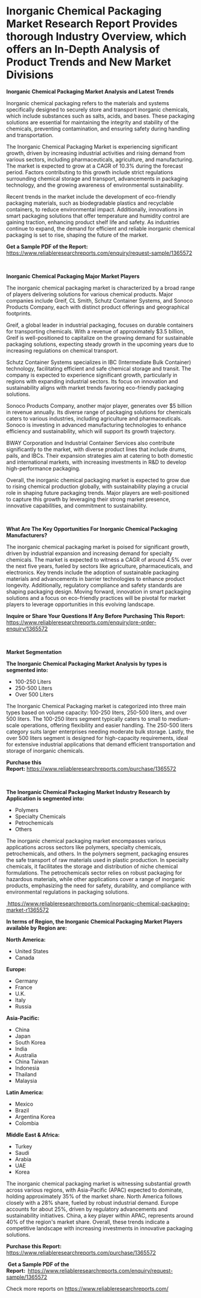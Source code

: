 <p><h1>Inorganic Chemical Packaging Market Research Report Provides thorough Industry Overview, which offers an In-Depth Analysis of Product Trends and New Market Divisions</h1></p><p><strong>Inorganic Chemical Packaging Market Analysis and Latest Trends</strong></p>
<p><p>Inorganic chemical packaging refers to the materials and systems specifically designed to securely store and transport inorganic chemicals, which include substances such as salts, acids, and bases. These packaging solutions are essential for maintaining the integrity and stability of the chemicals, preventing contamination, and ensuring safety during handling and transportation. </p><p>The Inorganic Chemical Packaging Market is experiencing significant growth, driven by increasing industrial activities and rising demand from various sectors, including pharmaceuticals, agriculture, and manufacturing. The market is expected to grow at a CAGR of 10.3% during the forecast period. Factors contributing to this growth include strict regulations surrounding chemical storage and transport, advancements in packaging technology, and the growing awareness of environmental sustainability.</p><p>Recent trends in the market include the development of eco-friendly packaging materials, such as biodegradable plastics and recyclable containers, to reduce environmental impact. Additionally, innovations in smart packaging solutions that offer temperature and humidity control are gaining traction, enhancing product shelf life and safety. As industries continue to expand, the demand for efficient and reliable inorganic chemical packaging is set to rise, shaping the future of the market.</p></p>
<p><strong>Get a Sample PDF of the Report:&nbsp;</strong> <a href="https://www.reliableresearchreports.com/enquiry/request-sample/1365572?utm_campaign=3210&utm_medium=2&utm_source=Github&utm_content=ia&utm_term=22032025&utm_id=inorganic-chemical-packaging">https://www.reliableresearchreports.com/enquiry/request-sample/1365572</a></p>
<p>&nbsp;</p>
<p><strong>Inorganic Chemical Packaging Major Market Players</strong></p>
<p><p>The inorganic chemical packaging market is characterized by a broad range of players delivering solutions for various chemical products. Major companies include Greif, CL Smith, Schutz Container Systems, and Sonoco Products Company, each with distinct product offerings and geographical footprints.</p><p>Greif, a global leader in industrial packaging, focuses on durable containers for transporting chemicals. With a revenue of approximately $3.5 billion, Greif is well-positioned to capitalize on the growing demand for sustainable packaging solutions, expecting steady growth in the upcoming years due to increasing regulations on chemical transport.</p><p>Schutz Container Systems specializes in IBC (Intermediate Bulk Container) technology, facilitating efficient and safe chemical storage and transit. The company is expected to experience significant growth, particularly in regions with expanding industrial sectors. Its focus on innovation and sustainability aligns with market trends favoring eco-friendly packaging solutions.</p><p>Sonoco Products Company, another major player, generates over $5 billion in revenue annually. Its diverse range of packaging solutions for chemicals caters to various industries, including agriculture and pharmaceuticals. Sonoco is investing in advanced manufacturing technologies to enhance efficiency and sustainability, which will support its growth trajectory.</p><p>BWAY Corporation and Industrial Container Services also contribute significantly to the market, with diverse product lines that include drums, pails, and IBCs. Their expansion strategies aim at catering to both domestic and international markets, with increasing investments in R&D to develop high-performance packaging.</p><p>Overall, the inorganic chemical packaging market is expected to grow due to rising chemical production globally, with sustainability playing a crucial role in shaping future packaging trends. Major players are well-positioned to capture this growth by leveraging their strong market presence, innovative capabilities, and commitment to sustainability.</p></p>
<p>&nbsp;</p>
<p><strong>What Are The Key Opportunities For Inorganic Chemical Packaging Manufacturers?</strong></p>
<p><p>The inorganic chemical packaging market is poised for significant growth, driven by industrial expansion and increasing demand for specialty chemicals. The market is expected to witness a CAGR of around 4.5% over the next five years, fueled by sectors like agriculture, pharmaceuticals, and electronics. Key trends include the adoption of sustainable packaging materials and advancements in barrier technologies to enhance product longevity. Additionally, regulatory compliance and safety standards are shaping packaging design. Moving forward, innovation in smart packaging solutions and a focus on eco-friendly practices will be pivotal for market players to leverage opportunities in this evolving landscape.</p></p>
<p><strong>Inquire or Share Your Questions If Any Before Purchasing This Report:</strong> <a href="https://www.reliableresearchreports.com/enquiry/pre-order-enquiry/1365572?utm_campaign=3210&utm_medium=2&utm_source=Github&utm_content=ia&utm_term=22032025&utm_id=inorganic-chemical-packaging">https://www.reliableresearchreports.com/enquiry/pre-order-enquiry/1365572</a></p>
<p>&nbsp;</p>
<p><strong>Market Segmentation</strong></p>
<p><strong>The Inorganic Chemical Packaging Market Analysis by types is segmented into:</strong></p>
<p><ul><li>100-250 Liters</li><li>250-500 Liters</li><li>Over 500 Liters</li></ul></p>
<p><p>The Inorganic Chemical Packaging market is categorized into three main types based on volume capacity: 100-250 liters, 250-500 liters, and over 500 liters. The 100-250 liters segment typically caters to small to medium-scale operations, offering flexibility and easier handling. The 250-500 liters category suits larger enterprises needing moderate bulk storage. Lastly, the over 500 liters segment is designed for high-capacity requirements, ideal for extensive industrial applications that demand efficient transportation and storage of inorganic chemicals.</p></p>
<p><strong>Purchase this Report:&nbsp;</strong><a href="https://www.reliableresearchreports.com/purchase/1365572?utm_campaign=3210&utm_medium=2&utm_source=Github&utm_content=ia&utm_term=22032025&utm_id=inorganic-chemical-packaging">https://www.reliableresearchreports.com/purchase/1365572</a></p>
<p>&nbsp;</p>
<p><strong>The Inorganic Chemical Packaging Market Industry Research by Application is segmented into:</strong></p>
<p><ul><li>Polymers</li><li>Specialty Chemicals</li><li>Petrochemicals</li><li>Others</li></ul></p>
<p><p>The inorganic chemical packaging market encompasses various applications across sectors like polymers, specialty chemicals, petrochemicals, and others. In the polymers segment, packaging ensures the safe transport of raw materials used in plastic production. In specialty chemicals, it facilitates the storage and distribution of niche chemical formulations. The petrochemicals sector relies on robust packaging for hazardous materials, while other applications cover a range of inorganic products, emphasizing the need for safety, durability, and compliance with environmental regulations in packaging solutions.</p></p>
<p><a href="https://www.reliableresearchreports.com/inorganic-chemical-packaging-market-r1365572?utm_campaign=3210&utm_medium=2&utm_source=Github&utm_content=ia&utm_term=22032025&utm_id=inorganic-chemical-packaging">&nbsp;https://www.reliableresearchreports.com/inorganic-chemical-packaging-market-r1365572</a></p>
<p><strong>In terms of Region, the Inorganic Chemical Packaging Market Players available by Region are:</strong></p>
<p>
    <p> <strong> North America: </strong>
        <ul>
            <li>United States</li>
            <li>Canada</li>
        </ul>
        </p> 
    <p> <strong> Europe: </strong>
        <ul>
            <li>Germany</li>
            <li>France</li>
            <li>U.K.</li>
            <li>Italy</li>
            <li>Russia</li>
        </ul>
        </p> 
    <p> <strong> Asia-Pacific: </strong>
        <ul>
            <li>China</li>
            <li>Japan</li>
            <li>South Korea</li>
            <li>India</li>
            <li>Australia</li>
            <li>China Taiwan</li>
            <li>Indonesia</li>
            <li>Thailand</li>
            <li>Malaysia</li>
        </ul>
        </p> 
    <p> <strong> Latin America: </strong>
        <ul>
            <li>Mexico</li>
            <li>Brazil</li>
            <li>Argentina Korea</li>
            <li>Colombia</li>
        </ul>
        </p> 
    <p> <strong> Middle East & Africa: </strong>
        <ul>
            <li>Turkey</li>
            <li>Saudi</li>
            <li>Arabia</li>
            <li>UAE</li>
            <li>Korea</li>
        </ul>
    </p>
    </p>
<p><p>The inorganic chemical packaging market is witnessing substantial growth across various regions, with Asia-Pacific (APAC) expected to dominate, holding approximately 35% of the market share. North America follows closely with a 28% share, fueled by robust industrial demand. Europe accounts for about 25%, driven by regulatory advancements and sustainability initiatives. China, a key player within APAC, represents around 40% of the region's market share. Overall, these trends indicate a competitive landscape with increasing investments in innovative packaging solutions.</p></p>
<p><strong>Purchase this Report: </strong><a href="https://www.reliableresearchreports.com/purchase/1365572?utm_campaign=3210&utm_medium=2&utm_source=Github&utm_content=ia&utm_term=22032025&utm_id=inorganic-chemical-packaging">https://www.reliableresearchreports.com/purchase/1365572</a></p>
<p>&nbsp;<strong>Get a Sample PDF of the Report:&nbsp;&nbsp;</strong><a href="https://www.reliableresearchreports.com/enquiry/request-sample/1365572?utm_campaign=3210&utm_medium=2&utm_source=Github&utm_content=ia&utm_term=22032025&utm_id=inorganic-chemical-packaging">https://www.reliableresearchreports.com/enquiry/request-sample/1365572</a></p>
<p><strong></strong></p>
<p>Check more reports on <a href="https://www.reliableresearchreports.com/?utm_campaign=3210&utm_medium=2&utm_source=Github&utm_content=ia&utm_term=22032025&utm_id=inorganic-chemical-packaging">https://www.reliableresearchreports.com/</a></p>